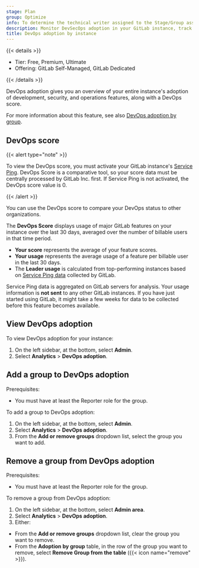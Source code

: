```yaml
---
stage: Plan
group: Optimize
info: To determine the technical writer assigned to the Stage/Group associated with this page, see https://handbook.gitlab.com/handbook/product/ux/technical-writing/#assignments
description: Monitor DevSecOps adoption in your GitLab instance, track feature usage, and get insights into team performance.
title: DevOps adoption by instance
---
```


{{< details >}}

- Tier: Free, Premium, Ultimate
- Offering: GitLab Self-Managed, GitLab Dedicated

{{< /details >}}

DevOps adoption gives you an overview of your entire instance's adoption of
development, security, and operations features, along with a DevOps score.

For more information about this feature, see also [DevOps adoption by group](../../user/group/devops_adoption/_index.md).

## DevOps score

{{< alert type="note" >}}

To view the DevOps score, you must activate your GitLab instance's [Service Ping](../settings/usage_statistics.md#service-ping).
DevOps Score is a comparative tool, so your score data must be centrally processed by GitLab Inc. first.
If Service Ping is not activated, the DevOps score value is 0.

{{< /alert >}}

You can use the DevOps score to compare your DevOps status to other organizations.

The **DevOps Score** displays usage of major GitLab features on your instance over
the last 30 days, averaged over the number of billable users in that time period.

- **Your score** represents the average of your feature scores.
- **Your usage** represents the average usage of a feature per billable user in the last 30 days.
- The **Leader usage** is calculated from top-performing instances based on
[Service Ping data](../settings/usage_statistics.md#service-ping) collected by GitLab.

Service Ping data is aggregated on GitLab servers for analysis.
Your usage information is **not sent** to any other GitLab instances.
If you have just started using GitLab, it might take a few weeks for data to be collected
before this feature becomes available.

## View DevOps adoption

To view DevOps adoption for your instance:

1. On the left sidebar, at the bottom, select **Admin**.
1. Select **Analytics** > **DevOps adoption**.

## Add a group to DevOps adoption

Prerequisites:

- You must have at least the Reporter role for the group.

To add a group to DevOps adoption:

1. On the left sidebar, at the bottom, select **Admin**.
1. Select **Analytics** > **DevOps adoption**.
1. From the **Add or remove groups** dropdown list, select the group you want to add.

## Remove a group from DevOps adoption

Prerequisites:

- You must have at least the Reporter role for the group.

To remove a group from DevOps adoption:

1. On the left sidebar, at the bottom, select **Admin area**.
1. Select **Analytics** > **DevOps adoption**.
1. Either:

- From the **Add or remove groups** dropdown list, clear the group you want to remove.
- From the **Adoption by group** table, in the row of the group you want to remove, select
  **Remove Group from the table** ({{< icon name="remove" >}}).
